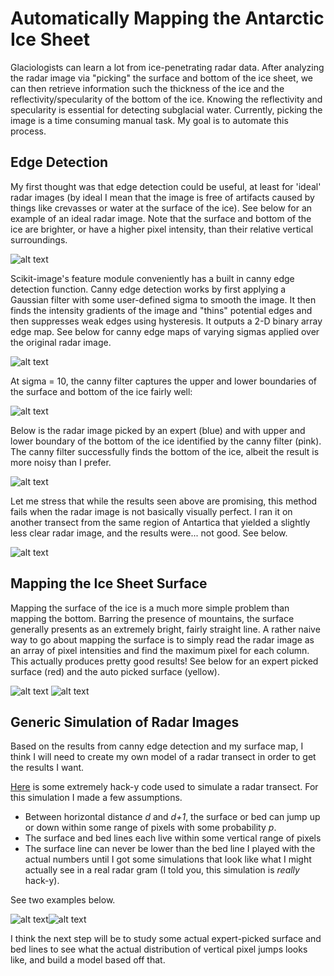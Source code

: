 # Automatically Mapping the Antarctic Ice Sheet

Glaciologists can learn a lot from ice-penetrating radar data. After analyzing the radar image via "picking" the surface and bottom of the ice sheet, we can then retrieve information such the thickness of the ice and the reflectivity/specularity of the bottom of the ice. Knowing the reflectivity and specularity is essential for detecting subglacial water. Currently, picking the image is a time consuming manual task. My goal is to automate this process. 


## Edge Detection

My first thought was that edge detection could be useful, at least for 'ideal' radar images (by ideal I mean that the image is free of artifacts caused by things like crevasses or water at the surface of the ice). See below for an example of an ideal radar image. Note that the surface and bottom of the ice are brighter, or have a higher pixel intensity, than their relative vertical surroundings.

![alt text](https://github.com/AlyssaYelle/auto-piking/blob/master/imgproc/example_imgs/example_bedunpicked.png "Example of an ideal ice-penetrating radar image")

Scikit-image's feature module conveniently has a built in canny edge detection function. Canny edge detection works by first applying a Gaussian filter with some user-defined sigma to smooth the image. It then finds the intensity gradients of the image and "thins" potential edges and then suppresses weak edges using hysteresis. It outputs a 2-D binary array edge map. See below for canny edge maps of varying sigmas applied over the original radar image.

![alt text](https://github.com/AlyssaYelle/auto-piking/blob/master/imgproc/example_imgs/edges_im_overlay.png "Trying out Canny edge detection with various sigmas")

At sigma = 10, the canny filter captures the upper and lower boundaries of the surface and bottom of the ice fairly well:

![alt text](https://github.com/AlyssaYelle/auto-piking/blob/master/imgproc/example_imgs/bed_boundary.png "At sigma = 10 the Canny filter very roughly identifies the ice-air interface and ice-bedrock interface")

Below is the radar image picked by an expert (blue) and with upper and lower boundary of the bottom of the ice identified by the canny filter (pink). The canny filter successfully finds the bottom of the ice, albeit the result is more noisy than I prefer.

![alt text](https://github.com/AlyssaYelle/auto-piking/blob/master/imgproc/example_imgs/example_bedpicked_zoom.png "Human picker vs. canny filter")

Let me stress that while the results seen above are promising, this method fails when the radar image is not basically visually perfect. I ran it on another transect from the same region of Antartica that yielded a slightly less clear radar image, and the results were... not good. See below.

![alt text](https://github.com/AlyssaYelle/auto-piking/blob/master/imgproc/example_imgs/edges_bad.png "Canny filter unable to reliably capture bed")


## Mapping the Ice Sheet Surface

Mapping the surface of the ice is a much more simple problem than mapping the bottom. Barring the presence of mountains, the surface generally presents as an extremely bright, fairly straight line. A rather naive way to go about mapping the surface is to simply read the radar image as an array of pixel intensities and find the maximum pixel for each column. This actually produces pretty good results! See below for an expert picked surface (red) and the auto picked surface (yellow).

![alt text](https://github.com/AlyssaYelle/auto-piking/blob/master/imgproc/example_imgs/example_srf_expertpicked.png "Expert picked surface")
![alt text](https://github.com/AlyssaYelle/auto-piking/blob/master/imgproc/example_imgs/srf_autopicked.png "Auto picked surface")


## Generic Simulation of Radar Images

Based on the results from canny edge detection and my surface map, I think I will need to create my own model of a radar transect in order to get the results I want.

[Here](https://github.com/AlyssaYelle/auto-piking/blob/master/models/radargram_sim.py) is some extremely hack-y code used to simulate a radar transect. For this simulation I made a few assumptions.
- Between horizontal distance *d* and *d+1*, the surface or bed can jump up or down within some range of pixels with some probability *p*.
- The surface and bed lines each live within some vertical range of pixels
- The surface line can never be lower than the bed line
I played with the actual numbers until I got some simulations that look like what I might actually see in a real radar gram (I told you, this simulation is *really* hack-y). 

See two examples below.

![alt text](https://github.com/AlyssaYelle/auto-piking/blob/master/models/figs/sim2.png "Simulation representing shallow ice")![alt text](https://github.com/AlyssaYelle/auto-piking/blob/master/models/figs/sim5.png "Simulation representing deep ice")

I think the next step will be to study some actual expert-picked surface and bed lines to see what the actual distribution of vertical pixel jumps looks like, and build a model based off that.










